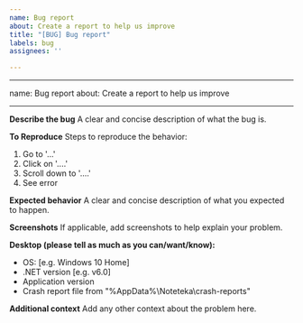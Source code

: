 ```yaml
---
name: Bug report
about: Create a report to help us improve
title: "[BUG] Bug report"
labels: bug
assignees: ''

---
```


---
name: Bug report
about: Create a report to help us improve

---

**Describe the bug**
A clear and concise description of what the bug is.

**To Reproduce**
Steps to reproduce the behavior:
1. Go to '...'
2. Click on '....'
3. Scroll down to '....'
4. See error

**Expected behavior**
A clear and concise description of what you expected to happen.

**Screenshots**
If applicable, add screenshots to help explain your problem.

**Desktop (please tell as much as you can/want/know):**
 - OS: [e.g. Windows 10 Home]
 - .NET version [e.g. v6.0]
 - Application version
 - Crash report file from "%AppData%\Noteteka\crash-reports\"
 
**Additional context**
Add any other context about the problem here.